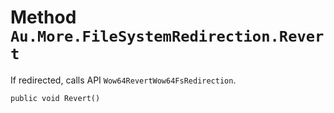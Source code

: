 # Method `Au.More.FileSystemRedirection.Revert`

If redirected, calls API `Wow64RevertWow64FsRedirection`.

```
public void Revert()
```